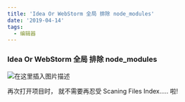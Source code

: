 ```yaml
---
title: 'Idea Or WebStorm 全局 排除 node_modules'
date: '2019-04-14'
tags:
  - 编辑器
---
```


### Idea Or WebStorm 全局 排除 node_modules

![在这里插入图片描述](https://chatflow-files-cdn-1252847684.file.myqcloud.com/20181023220228582.png)

再次打开项目时， 就不需要再忍受 Scaning Files Index..... 啦!

